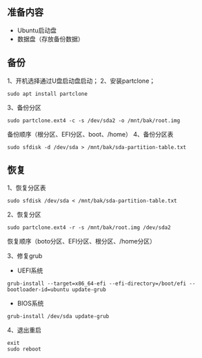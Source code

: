 ## 准备内容
- Ubuntu启动盘
- 数据盘（存放备份数据）

## 备份
1、开机选择通过U盘启动盘启动；
2、安装partclone；
```
sudo apt install partclone
```
3、备份分区
```
sudo partclone.ext4 -c -s /dev/sda2 -o /mnt/bak/root.img
```
备份顺序（根分区、EFI分区、boot、/home）
4、备份分区表
```
sudo sfdisk -d /dev/sda > /mnt/bak/sda-partition-table.txt
```
## 恢复
1、恢复分区表
```
sudo sfdisk /dev/sda < /mnt/bak/sda-partition-table.txt
```
2、恢复分区
```
sudo partclone.ext4 -r -s /mnt/bak/root.img /dev/sda2
```
恢复顺序（boto分区、EFI分区、根分区、/home分区）

3、修复grub
- UEFI系统
```
grub-install --target=x86_64-efi --efi-directory=/boot/efi --bootloader-id=ubuntu update-grub
```
- BIOS系统
```
grub-install /dev/sda update-grub
```
4、退出重启
```
exit
sudo reboot
```
